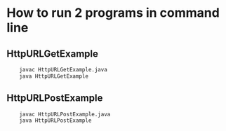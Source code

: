 # How to run 2 programs in command line

## HttpURLGetExample
```cmd
    javac HttpURLGetExample.java
    java HttpURLGetExample
```

## HttpURLPostExample
```cmd
    javac HttpURLPostExample.java
    java HttpURLPostExample
```
